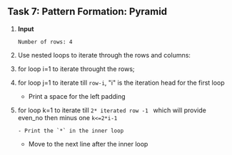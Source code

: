## Task 7: Pattern Formation: Pyramid
1. **Input**
 
   `Number of rows: 4`
 
2. Use nested loops to iterate through the rows and columns:
3. for loop i=1 to iterate throught the rows;
 
3. for loop j=1 to iterate till `row-i`, "i" is the iteration head for the first loop
 
      - Print a space for the left padding
 
4. for loop k=1 to iterate till `2* iterated row -1 `
   which will provide even_no then minus one
   ` k<=2*i-1 `
 
       - Print the `*` in the inner loop
     - Move to the next line after the inner loop
 